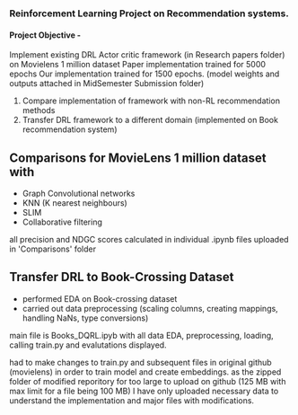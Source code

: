 ### Reinforcement Learning Project on Recommendation systems. 

#### Project Objective - 
Implement existing DRL Actor critic framework (in Research papers folder) on Movielens 1 million dataset
Paper implementation trained for 5000 epochs 
Our implementation trained for 1500 epochs. (model weights and outputs attached in MidSemester Submission folder)

1. Compare implementation of framework with non-RL recommendation methods
2. Transfer DRL framework to a different domain (implemented on Book recommendation system)

## Comparisons for MovieLens 1 million dataset with 
- Graph Convolutional networks
- KNN (K nearest neighbours)
- SLIM
- Collaborative filtering

all precision and NDGC scores calculated in individual .ipynb files uploaded in 'Comparisons' folder

## Transfer DRL to Book-Crossing Dataset 
- performed EDA on Book-crossing dataset 
- carried out data preprocessing (scaling columns, creating mappings, handling NaNs, type conversions)

main file is Books_DQRL.ipyb with all data EDA, preprocessing, loading, calling train.py and evalutations displayed. 

had to make changes to train.py and subsequent files in original github (movielens) in order to train model and create embeddings.
as the zipped folder of modified reporitory for too large to upload on github (125 MB with max limit for a file being 100 MB) 
I have only uploaded necessary data to understand the implementation and major files with modifications. 

